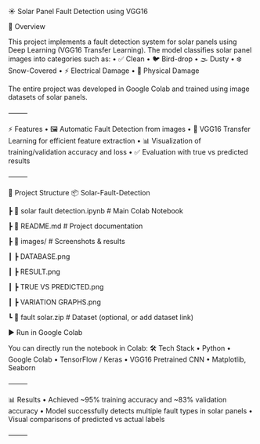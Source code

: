 ☀️ Solar Panel Fault Detection using VGG16

📌 Overview

This project implements a fault detection system for solar panels using Deep Learning (VGG16 Transfer Learning).
The model classifies solar panel images into categories such as:
	•	✅ Clean
	•	🐦 Bird-drop
	•	🌫️ Dusty
	•	❄️ Snow-Covered
	•	⚡ Electrical Damage
	•	🔨 Physical Damage

The entire project was developed in Google Colab and trained using image datasets of solar panels.

⸻

⚡ Features
	•	🖼️ Automatic Fault Detection from images
	•	🧠 VGG16 Transfer Learning for efficient feature extraction
	•	📊 Visualization of training/validation accuracy and loss
	•	✅ Evaluation with true vs predicted results

⸻

📂 Project Structure
📦 Solar-Fault-Detection

 ┣ 📜 solar fault detection.ipynb   # Main Colab Notebook
 
 ┣ 📜 README.md                     # Project documentation
 
 ┣ 📂 images/                       # Screenshots & results
 
 ┃ ┣ DATABASE.png

 ┃ ┣ RESULT.png
 
 ┃ ┣ TRUE VS PREDICTED.png
 
 ┃ ┣ VARIATION GRAPHS.png
 
 ┗ 📂 fault solar.zip               # Dataset (optional, or add dataset link)
 
▶️ Run in Google Colab

You can directly run the notebook in Colab:
🛠️ Tech Stack
	•	Python
	•	Google Colab
	•	TensorFlow / Keras
	•	VGG16 Pretrained CNN
	•	Matplotlib, Seaborn

⸻

📊 Results
	•	Achieved ~95% training accuracy and ~83% validation accuracy
	•	Model successfully detects multiple fault types in solar panels
	•	Visual comparisons of predicted vs actual labels

⸻
